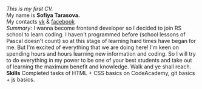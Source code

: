*This is my first CV. </br>*
My name is **Sofiya Tarasova.** </br>
My contacts [vk](https://vk.com/krismoon) & [facebook](https://www.facebook.com/sonya.tarasova.39) </br>
*Summary:*
I wanna become frontend developer so I decided to join RS school to learn coding. I haven't programmed before (school lessons of Pascal doesn't count) so at this stage of learning hard times have began for me. But I'm excited of everything that we are doing here! I'm keen on spending hours and hours learning new information and coding. So I will try to do everything in my power to be one of your best students and take out of learning the maximum benefit and knowledge. Walk and ye shall reach. </br>
**Skills**
Completed tasks of HTML + CSS basics on CodeAcademy, git basics + js basics. </br>

